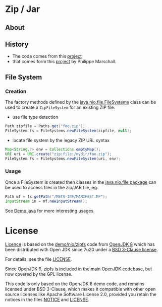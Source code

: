 # Zip / Jar

## About



## History

  * The code comes from this [project](https://github.com/stain/nio-zipfs)
  * that comes form this [project](https://github.com/marschall/zipfilesystem-standalone) by Philippe Marschall.

##  File System 


### Creation 

The factory methods defined by the 
[java.nio.file.FileSystems](http://docs.oracle.com/javase/7/docs/api/java/nio/file/FileSystems.html) 
class can be used to create a `ZipFileSystem` for an existing ZIP file:

  * use file type detection

```java
Path zipfile = Paths.get("foo.zip");
FileSystem fs = FileSystems.newFileSystem(zipfile, null);
```

  * locate file system by the legacy ZIP URL syntax

```java
Map<String,?> env = Collections.emptyMap();
URI uri = URI.create("zip:file:/mydir/foo.zip");
FileSystem fs = FileSystems.newFileSystem(uri, env);
```

### Usage
Once a FileSystem is created then classes in the 
[java.nio.file package](http://docs.oracle.com/javase/7/docs/api/java/nio/file/package-summary.html)
can be used to access files in the zip/JAR file, eg:

```java
Path mf = fs.getPath("/META-INF/MANIFEST.MF");
InputStream in = mf.newInputStream();
```

See [Demo.java](src/test/java/net/bytle/niofs/zip) for more interesting usages.


# License

[Licence](LICENSE) is based on the 
[demo/nio/zipfs](http://hg.openjdk.java.net/jdk8u/jdk8u/jdk/file/default/src/share/demo/nio/zipfs) 
code from [OpenJDK 8](http://openjdk.java.net/projects/jdk8/) which has been distributed
with Open JDK since 7u20 under a [BSD 3-Clause license](LICENSE).

For details, see the file [LICENSE](LICENSE). 

Since OpenJDK 9, 
[zipfs is included in the main OpenJDK codebase](http://hg.openjdk.java.net/jdk9/dev/jdk/file/default/src/jdk.zipfs/share/classes/jdk/nio/zipfs), 
but now covered by the GPL license.

This code is only based on the OpenJDK 8 demo code,
and remains licensed under BSD 3-Clause, which makes it compatible with 
other open source licenses like Apache Software License 2.0,
provided you retain the notices in the files [NOTICE](NOTICE) and [LICENSE](LICENSE).  
